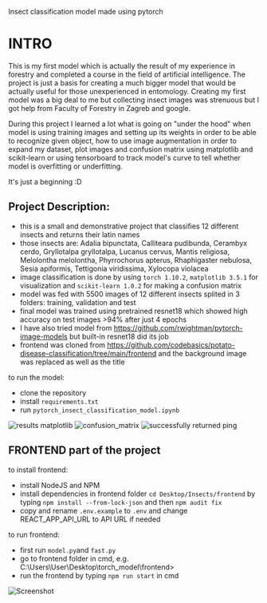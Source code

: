 Insect classification model made using pytorch

# INTRO
This is my first model which is actually the result of my experience in forestry and completed a course in the field of artificial intelligence.
The project is just a basis for creating a much bigger model that would be actually useful for those unexperienced in entomology. 
Creating my first model was a big deal to me but collecting insect images was strenuous but I got help from Faculty of Forestry in Zagreb and google.

During this project I learned a lot what is going on "under the hood" when model is using training images and setting up its weights in order to be able
to recognize given object, how to use image augmentation in order to expand my dataset, plot images and confusion matrix using matplotlib and 
scikit-learn or using tensorboard to track model's curve to tell whether model is overfitting or underfitting.

It's just a beginning :D

## Project Description:
 - this is a small and demonstrative project that classifies 12 different insects and returns their latin names
 - those insects are: Adalia bipunctata, Calliteara pudibunda, Cerambyx cerdo, Gryllotalpa gryllotalpa, Lucanus cervus, Mantis religiosa, Melolontha melolontha, Phyrrochorus apterus, Rhaphigaster nebulosa, Sesia apiformis, Tettigonia viridissima, Xylocopa violacea
 - image classification is done by using `torch 1.10.2`, `matplotlib 3.5.1` for visualization and `scikit-learn 1.0.2` for making a confusion matrix
 - model was fed with 5500 images of 12 different insects splited in 3 folders: training, validation and test
 - final model was trained using pretrained resnet18 which showed high accuracy on test images >94% after just 4 epochs
 - I have also tried model from https://github.com/rwightman/pytorch-image-models but built-in resnet18 did its job
 - frontend was cloned from https://github.com/codebasics/potato-disease-classification/tree/main/frontend and the background image was replaced as well as the title

to run the model:
 - clone the repository
 - install `requirements.txt`
 - run `pytorch_insect_classification_model.ipynb`
 
 
![results matplotlib](https://user-images.githubusercontent.com/89583742/161552413-ddb8f95c-5269-4dbb-9ff2-d4b3b277215a.png)
![confusion_matrix](https://user-images.githubusercontent.com/89583742/161552455-6b93fc1c-bc71-45a7-ae16-f0f643652d4d.png)
![successfully returned ping](https://user-images.githubusercontent.com/89583742/161728619-eb8bc9f1-ae12-4c6f-bfc1-9eadab20139e.jpg)


## FRONTEND part of the project

to install frontend:
 - install NodeJS and NPM
 - install dependencies in frontend folder `cd Desktop/Insects/frontend` by typing `npm install --from-lock-json` and then `npm audit fix`
 - copy and rename `.env.example` to `.env` and change REACT_APP_API_URL to API URL if needed

to run frontend:
 - first run `model.py`and `fast.py`
 - go to frontend folder in cmd, e.g. C:\Users\User\Desktop\torch_model\frontend>
 - run the frontend by typing `npm run start` in cmd
 
![Screenshot](https://user-images.githubusercontent.com/89583742/161758722-7c66f494-c27d-4f99-a1bd-1d9c8e5eef51.jpg)

<!--
<img src="https://user-images.githubusercontent.com/89583742/161758722-7c66f494-c27d-4f99-a1bd-1d9c8e5eef51.jpg" width=250px />
-->

